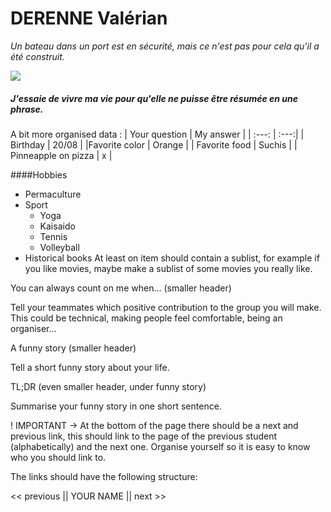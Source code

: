 # DERENNE Valérian

_Un bateau dans un port est en sécurité, mais ce n'est pas pour cela qu'il a été construit._

![](markdown/1A1A11111.jpg)

##### J'essaie de vivre ma vie pour qu'elle ne puisse être résumée en une phrase.

A bit more organised data : 
| Your question | My answer |
| :---: | :---:|
| Birthday | 20/08  |
|Favorite color | Orange  |
| Favorite food | Suchis |
| Pinneapple on pizza | x |

####Hobbies

- Permaculture
- Sport 
  - Yoga
  - Kaisaido
  - Tennis
  - Volleyball
- Historical books
At least on item should contain a sublist, for example if you like movies, maybe make a sublist of some movies you really like.

You can always count on me when... (smaller header)

Tell your teammates which positive contribution to the group you will make.
This could be technical, making people feel comfortable, being an organiser...

A funny story (smaller header)

Tell a short funny story about your life.

TL;DR (even smaller header, under funny story)

Summarise your funny story in one short sentence.

! IMPORTANT -> At the bottom of the page there should be a next and previous link, this should link to the page of the previous student (alphabetically) and the next one.
Organise yourself so it is easy to know who you should link to.

The links should have the following structure:

<< previous || YOUR NAME || next >>
